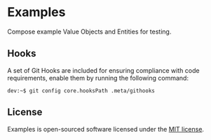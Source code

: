 # Examples

Compose example Value Objects and Entities for testing.

## Hooks

A set of Git Hooks are included for ensuring compliance with code requirements,
enable them by running the following command:

```console
dev:~$ git config core.hooksPath .meta/githooks
```

## License

Examples is open-sourced software licensed under the [MIT license][mit-license].

[mit-license]: https://choosealicense.com/licenses/mit/
